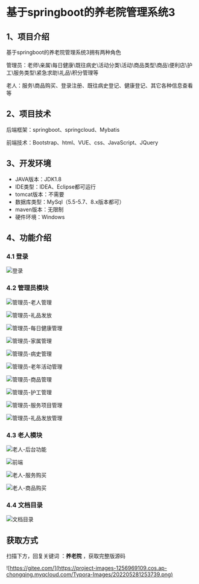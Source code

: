 # 基于springboot的养老院管理系统3



## 1、项目介绍

基于springboot的养老院管理系统3拥有两种角色

管理员：老师\亲属\每日健康\既往病史\活动分类\活动\商品类型\商品\便利店\护工\服务类型\紧急求助\礼品\积分管理等

老人：服务\商品购买、登录注册、既往病史登记、健康登记、其它各种信息查看等


## 2、项目技术

后端框架：springboot、springcloud、Mybatis

前端技术：Bootstrap、html、VUE、css、JavaScript、JQuery

## 3、开发环境

- JAVA版本：JDK1.8
- IDE类型：IDEA、Eclipse都可运行
- tomcat版本：不需要
- 数据库类型：MySql（5.5-5.7、8.x版本都可） 
- maven版本：无限制
- 硬件环境：Windows


## 4、功能介绍

### 4.1 登录

![登录](https://project-images-1256969109.cos.ap-chongqing.myqcloud.com/%20Typora-Images/202309271613363.jpg)

### 4.2 管理员模块

![管理员-老人管理](https://project-images-1256969109.cos.ap-chongqing.myqcloud.com/%20Typora-Images/202309271613926.jpg)

![管理员-礼品发放](https://project-images-1256969109.cos.ap-chongqing.myqcloud.com/%20Typora-Images/202309271613832.jpg)

![管理员-每日健康管理](https://project-images-1256969109.cos.ap-chongqing.myqcloud.com/%20Typora-Images/202309271613370.jpg)

![管理员-家属管理](https://project-images-1256969109.cos.ap-chongqing.myqcloud.com/%20Typora-Images/202309271613441.jpg)

![管理员-病史管理](https://project-images-1256969109.cos.ap-chongqing.myqcloud.com/%20Typora-Images/202309271613627.jpg)

![管理员-老年活动管理](https://project-images-1256969109.cos.ap-chongqing.myqcloud.com/%20Typora-Images/202309271613571.jpg)

![管理员-商品管理](https://project-images-1256969109.cos.ap-chongqing.myqcloud.com/%20Typora-Images/202309271613281.jpg)

![管理员-护工管理](https://project-images-1256969109.cos.ap-chongqing.myqcloud.com/%20Typora-Images/202309271613415.jpg)

![管理员-服务项目管理](https://project-images-1256969109.cos.ap-chongqing.myqcloud.com/%20Typora-Images/202309271613737.jpg)

![管理员-礼品发放管理](https://project-images-1256969109.cos.ap-chongqing.myqcloud.com/%20Typora-Images/202309271614080.jpg)

### 4.3 老人模块

![老人-后台功能](https://project-images-1256969109.cos.ap-chongqing.myqcloud.com/%20Typora-Images/202309271614114.jpg)

![前端](https://project-images-1256969109.cos.ap-chongqing.myqcloud.com/%20Typora-Images/202309271614319.jpg)

![老人-服务购买](https://project-images-1256969109.cos.ap-chongqing.myqcloud.com/%20Typora-Images/202309271614373.jpg)

![老人-商品购买](https://project-images-1256969109.cos.ap-chongqing.myqcloud.com/%20Typora-Images/202309271614684.jpg)

### 4.4 文档目录

![文档目录](https://project-images-1256969109.cos.ap-chongqing.myqcloud.com/%20Typora-Images/202309271614148.jpg)

## 获取方式

扫描下方，回复关键词  ：**养老院** ，获取完整版源码

![https://gitee.com/](https://project-images-1256969109.cos.ap-chongqing.myqcloud.com/Typora-Images/202205281253739.png)





